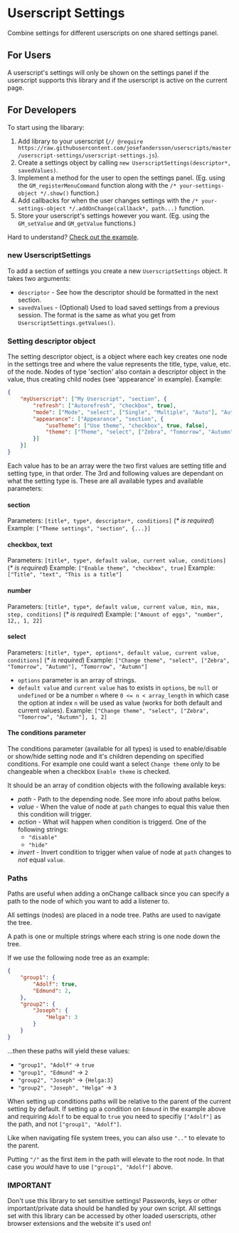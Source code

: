 # Userscript Settings

Combine settings for different userscripts on one shared settings panel.

## For Users

A userscript's settings will only be shown on the settings panel if the userscript supports this library and if the userscript is active on the current page.

## For Developers

To start using the libarary:

1. Add library to your userscript (`// @require      https://raw.githubusercontent.com/josefandersson/userscripts/master/userscript-settings/userscript-settings.js`).
2. Create a settings object by calling `new UserscriptSettings(descriptor*, savedValues)`.
3. Implement a method for the user to open the settings panel. (Eg. using the `GM_registerMenuCommand` function along with the `/* your-settings-object */.show()` function.)
4. Add callbacks for when the user changes settings with the `/* your-settings-object */.addOnChange(callback*, path...)` function.
5. Store your userscript's settings however you want. (Eg. using the `GM_setValue` and `GM_getValue` functions.)

Hard to understand? [Check out the example](https://github.com/josefandersson/userscripts/blob/master/userscript-settings/example-script.user.js).

### new UserscriptSettings

To add a section of settings you create a new `UserscriptSettings` object. It takes two arguments:

- `descriptor` - See how the descriptor should be formatted in the next section.
- `savedValues` - (Optional) Used to load saved settings from a previous session. The format is the same as what you get from `UserscriptSettings.getValues()`.

### Setting descriptor object

The setting descriptor object, is a object where each key creates one node in the settings tree and where the value represents the title, type, value, etc. of the node. Nodes of type 'section' also contain a descriptor object in the value, thus creating child nodes (see 'appearance' in example).
Example:

```json
{
    "myUserscript": ["My Userscript", "section", {
        "refresh": ["Autorefresh", "checkbox", true],
        "mode": ["Mode", "select", ["Single", "Multiple", "Auto"], "Auto"],
        "appearance": ["Appearance", "section", {
            "useTheme": ["Use theme", "checkbox", true, false],
            "theme": ["Theme", "select", ["Zebra", "Tomorrow", "Autumn"], 0, null, [["useTheme", true]]]
        }]
    }]
}
```

Each value has to be an array were the two first values are setting title and setting type, in that order. The 3rd and following values are dependant on what the setting type is. These are all available types and available parameters:

#### section

Parameters: `[title*, type*, descriptor*, conditions]` (_\* is required_)
Example: `["Theme settings", "section", {...}]`

#### checkbox, text

Parameters: `[title*, type*, default value, current value, conditions]` (_\* is required_)
Example: `["Enable theme", "checkbox", true]`
Example: `["Title", "text", "This is a title"]`

#### number

Parameters: `[title*, type*, default value, current value, min, max, step, conditions]` (_\* is required_)
Example: `["Amount of eggs", "number", 12,, 1, 22]`

#### select

Parameters: `[title*, type*, options*, default value, current value, conditions]` (_\* is required_)
Example: `["Change theme", "select", ["Zebra", "Tomorrow", "Autumn"], "Tomorrow", "Autumn"]`

- `options` parameter is an array of strings.
- `default value` and `current value` has to exists in `options`, be `null` or `undefined` or be a number `n` where `0 <= n < array_length` in which case the option at index `n` will be used as value (works for both default and current values).
Example: `["Change theme", "select", ["Zebra", "Tomorrow", "Autumn"], 1, 2]`

#### The conditions parameter

The conditions parameter (available for all types) is used to enable/disable or show/hide setting node and it's children depending on specified conditions. For example one could want a select `Change theme` only to be changeable when a checkbox `Enable theme` is checked.

It should be an array of condition objects with the following available keys:

- _path_ - Path to the depending node. See more info about paths below.
- _value_ - When the value of node at `path` changes to equal this value then this condition will trigger.
- _action_ - What will happen when condition is triggerd. One of the following strings:
  - `"disable"`
  - `"hide"`
- _invert_ - Invert condition to trigger when value of node at `path` changes to _not_ equal `value`.

### Paths

Paths are useful when adding a onChange callback since you can specify a path to the node of which you want to add a listener to.

All settings (nodes) are placed in a node tree. Paths are used to navigate the tree.

A path is one or multiple strings where each string is one node down the tree.

If we use the following node tree as an example:

```json
{
    "group1": {
        "Adolf": true,
        "Edmund": 2,
    },
    "group2": {
        "Joseph": {
            "Helga": 3
        }
    }
}
```

...then these paths will yield these values:

- `"group1", "Adolf"` -> `true`
- `"group1", "Edmund"` -> `2`
- `"group2", "Joseph"` -> `{Helga:3}`
- `"group2", "Joseph", "Helga"` -> `3`

When setting up conditions paths will be relative to the parent of the current setting by default. If setting up a condition on `Edmund` in the example above and requiring `Adolf` to be equal to `true` you need to specifiy `["Adolf"]` as the path, and not `["group1", "Adolf"]`.

Like when navigating file system trees, you can also use `".."` to elevate to the parent.

Putting `"/"` as the first item in the path will elevate to the root node. In that case you _would_ have to use `["group1", "Adolf"]` above.

### IMPORTANT

Don't use this library to set sensitive settings! Passwords, keys or other important/private data should be handled by your own script. All settings set with this library can be accessed by other loaded userscripts, other browser extensions and the website it's used on!
